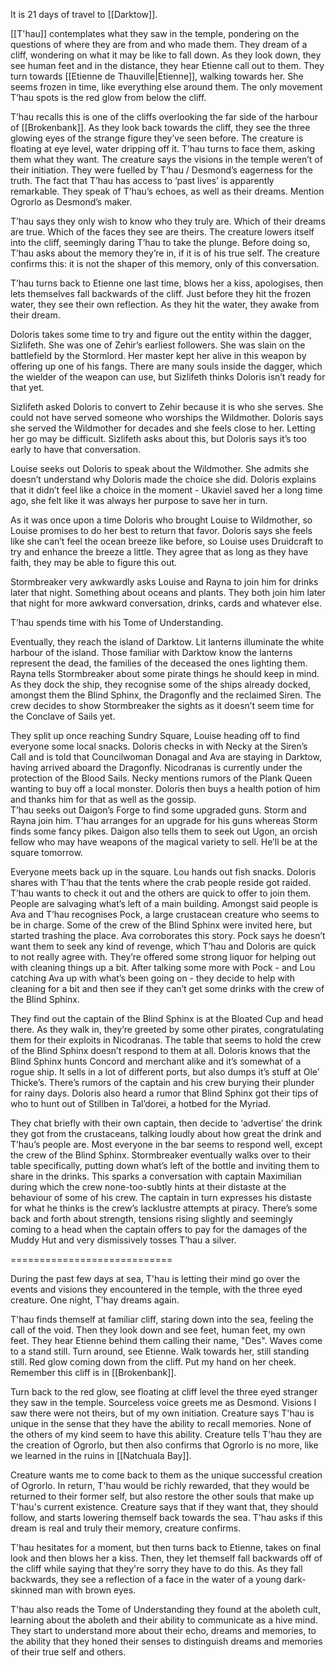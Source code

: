 It is 21 days of travel to [[Darktow]]. 

[[T'hau]] contemplates what they saw in the temple, pondering on the questions of where they are from and who made them. They dream of a cliff, wondering on what it may be like to fall down. As they look down, they see human feet and in the distance, they hear Etienne call out to them. They turn towards [[Etienne de Thauville|Etienne]], walking towards her. She seems frozen in time, like everything else around them. The only movement T’hau spots is the red glow from below the cliff. 

T’hau recalls this is one of the cliffs overlooking the far side of the harbour of [[Brokenbank]]. As they look back towards the cliff, they see the three glowing eyes of the strange figure they’ve seen before. The creature is floating at eye level, water dripping off it. T’hau turns to face them, asking them what they want. The creature says the visions in the temple weren’t of their initiation. They were fuelled by T’hau / Desmond’s eagerness for the truth. The fact that T’hau has access to ‘past lives’ is apparently remarkable. They speak of T’hau’s echoes, as well as their dreams. Mention Ogrorlo as Desmond’s maker. 

T’hau says they only wish to know who they truly are. Which of their dreams are true. Which of the faces they see are theirs. The creature lowers itself into the cliff, seemingly daring T’hau to take the plunge. Before doing so, T’hau asks about the memory they’re in, if it is of his true self. The creature confirms this: it is not the shaper of this memory, only of this conversation.

T’hau turns back to Etienne one last time, blows her a kiss, apologises, then lets themselves fall backwards of the cliff. Just before they hit the frozen water, they see their own reflection. As they hit the water, they awake from their dream.

Doloris takes some time to try and figure out the entity within the dagger, Sizlifeth. She was one of Zehir’s earliest followers. She was slain on the battlefield by the Stormlord. Her master kept her alive in this weapon by offering up one of his fangs. There are many souls inside the dagger, which the wielder of the weapon can use, but Sizlifeth thinks Doloris isn’t ready for that yet.

Sizlifeth asked Doloris to convert to Zehir because it is who she serves. She could not have served someone who worships the Wildmother. Doloris says she served the Wildmother for decades and she feels close to her. Letting her go may be difficult. Sizlifeth asks about this, but Doloris says it’s too early to have that conversation. 

Louise seeks out Doloris to speak about the Wildmother. She admits she doesn’t understand why Doloris made the choice she did. Doloris explains that it didn’t feel like a choice in the moment - Ukaviel saved her a long time ago, she felt like it was always her purpose to save her in turn. 

As it was once upon a time Doloris who brought Louise to Wildmother, so Louise promises to do her best to return that favor. Doloris says she feels like she can’t feel the ocean breeze like before, so Louise uses Druidcraft to try and enhance the breeze a little. They agree that as long as they have faith, they may be able to figure this out.


Stormbreaker very awkwardly asks Louise and Rayna to join him for drinks later that night. Something about oceans and plants. They both join him later that night for more awkward conversation, drinks, cards and whatever else.


T’hau spends time with his Tome of Understanding. 


Eventually, they reach the island of Darktow. Lit lanterns illuminate the white harbour of the island. Those familiar with Darktow know the lanterns represent the dead, the families of the deceased the ones lighting them. Rayna tells Stormbreaker about some pirate things he should keep in mind.
As they dock the ship, they recognise some of the ships already docked, amongst them the Blind Sphinx, the Dragonfly and the reclaimed Siren.
The crew decides to show Stormbreaker the sights as it doesn’t seem time for the Conclave of Sails yet. 


They split up once reaching Sundry Square, Louise heading off to find everyone some local snacks. Doloris checks in with Necky at the Siren’s Call and is told that Councilwoman Donagal and Ava are staying in Darktow, having arrived aboard the Dragonfly. Nicodranas is currently under the protection of the Blood Sails. 
Necky mentions rumors of the Plank Queen wanting to buy off a local monster. Doloris then buys a health potion of him and thanks him for that as well as the gossip.  
T’hau seeks out Daigon’s Forge to find some upgraded guns. Storm and Rayna join him. T’hau arranges for an upgrade for his guns whereas Storm finds some fancy pikes. Daigon also tells them to seek out Ugon, an orcish fellow who may have weapons of the magical variety to sell. He’ll be at the square tomorrow. 


Everyone meets back up in the square. Lou hands out fish snacks. Doloris shares with T’hau that the tents where the crab people reside got raided. T’hau wants to check it out and the others are quick to offer to join them. 
People are salvaging what’s left of a main building. Amongst said people is Ava and T’hau recognises Pock, a large crustacean creature who seems to be in charge. Some of the crew of the Blind Sphinx were invited here, but started trashing the place. Ava corroborates this story. Pock says he doesn’t want them to seek any kind of revenge, which T’hau and Doloris are quick to not really agree with.
They’re offered some strong liquor for helping out with cleaning things up a bit. 
After talking some more with Pock - and Lou catching Ava up with what’s been going on - they decide to help with cleaning for a bit and then see if they can’t get some drinks with the crew of the Blind Sphinx. 


They find out the captain of the Blind Sphinx is at the Bloated Cup and head there. As they walk in, they’re greeted by some other pirates, congratulating them for their exploits in Nicodranas. The table that seems to hold the crew of the Blind Sphinx doesn’t respond to them at all. 
Doloris knows that the Blind Sphinx hunts Concord and merchant alike and it’s somewhat of a rogue ship. It sells in a lot of different ports, but also dumps it’s stuff at Ole’ Thicke’s. There’s rumors of the captain and his crew burying their plunder for rainy days. Doloris also heard a rumor that Blind Sphinx got their tips of who to hunt out of Stillben in Tal’dorei, a hotbed for the Myriad. 


They chat briefly with their own captain, then decide to ‘advertise’ the drink they got from the crustaceans, talking loudly about how great the drink and T’hau’s people are. Most everyone in the bar seems to respond well, except the crew of the Blind Sphinx. Stormbreaker eventually walks over to their table specifically, putting down what’s left of the bottle and inviting them to share in the drinks.
This sparks a conversation with captain Maximilian during which the crew none-too-subtly hints at their distaste at the behaviour of some of his crew. The captain in turn expresses his distaste for what he thinks is the crew’s lacklustre attempts at piracy. There’s some back and forth about strength, tensions rising slightly and seemingly coming to a head when the captain offers to pay for the damages of the Muddy Hut and very dismissively tosses T’hau a silver. 


============================







During the past few days at sea, T'hau is letting their mind go over the events and visions they encountered in the temple, with the three eyed creature. One night, T'hay dreams again.

T'hau finds themself at familiar cliff, staring down into the sea, feeling the call of the void. Then they look down and see feet, human feet, my own feet. They hear Etienne behind them calling their name, "Des". Waves come to a stand still. Turn around, see Etienne. Walk towards her, still standing still. Red glow coming down from the cliff. Put my hand on her cheek. Remember this cliff is in [[Brokenbank]]. 

Turn back to the red glow, see floating at cliff level the three eyed stranger they saw in the temple. Sourceless voice greets me as Desmond. Visions I saw there were not theirs, but of my own initiation. Creature says T'hau is unique in the sense that they have the ability to recall memories. None of the others of my kind seem to have this ability. Creature tells T'hau they are the creation of Ogrorlo, but then also confirms that Ogrorlo is no more, like we learned in the ruins in [[Natchuala Bay]]. 

Creature wants me to come back to them as the unique successful creation of Ogrorlo. In return, T'hau would be richly rewarded, that they would be returned to their former self, but also restore the other souls that make up T'hau's current existence. Creature says that if they want that, they should follow, and starts lowering themself back towards the sea.  T'hau asks if this dream is real and truly their memory, creature confirms. 

T'hau hesitates for a moment, but then turns back to Etienne, takes on final look and then blows her a kiss. Then, they let themself fall backwards off of the cliff while saying that they're sorry they have to do this. As they fall backwards, they see a reflection of a face in the water of a young dark-skinned man with brown eyes.

T'hau also reads the Tome of Understanding they found at the aboleth cult, learning about the aboleth and their ability to communicate as a hive mind. They start to understand more about their echo, dreams and memories, to the ability that they honed their senses to distinguish dreams and memories of their true self and others.


